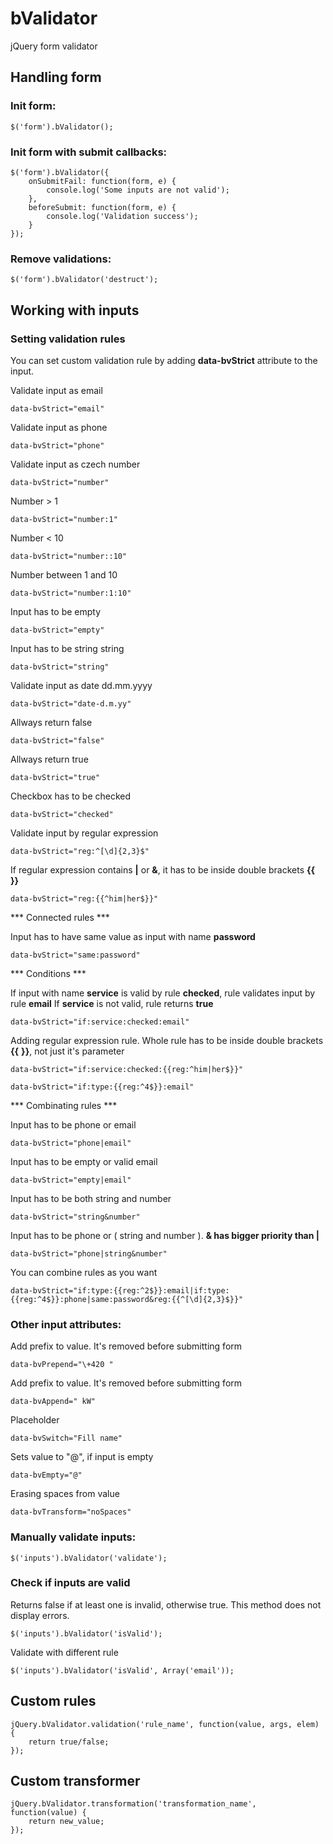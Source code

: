 bValidator
==========

jQuery form validator

## Handling form ##

### Init form: ###
	
	$('form').bValidator();


### Init form with submit callbacks: ###
	
	$('form').bValidator({
	    onSubmitFail: function(form, e) {
	        console.log('Some inputs are not valid');
	    },
	    beforeSubmit: function(form, e) {
	        console.log('Validation success');
	    }
	});

### Remove validations: ###

	$('form').bValidator('destruct');

## Working with inputs ##

### Setting validation rules ###

You can set custom validation rule by adding **data-bvStrict** attribute to the input.

Validate input as email

	data-bvStrict="email"

Validate input as phone

	data-bvStrict="phone"
	
Validate input as czech number

	data-bvStrict="number"
	
Number > 1

	data-bvStrict="number:1"
	
Number < 10

	data-bvStrict="number::10"
	
Number between 1 and 10

	data-bvStrict="number:1:10"
	
Input has to be empty

	data-bvStrict="empty"
	
Input has to be string string

	data-bvStrict="string"
	
Validate input as date dd.mm.yyyy

	data-bvStrict="date-d.m.yy"
	
Allways return false

	data-bvStrict="false"
	
Allways return true

	data-bvStrict="true"
	
Checkbox has to be checked

	data-bvStrict="checked"
	
Validate input by regular expression

	data-bvStrict="reg:^[\d]{2,3}$"
	
If regular expression contains **|** or **&**, it has to be inside double brackets **{{** **}}** 

	data-bvStrict="reg:{{^him|her$}}"

*** Connected rules ***

Input has to have same value as input with name **password**

	data-bvStrict="same:password"

*** Conditions ***

If input with name **service** is valid by rule **checked**, rule validates input by rule **email**
If **service** is not valid, rule returns **true**

	data-bvStrict="if:service:checked:email"

Adding regular expression rule. Whole rule has to be inside double brackets **{{** **}}**, not just it's parameter

	data-bvStrict="if:service:checked:{{reg:^him|her$}}"

	data-bvStrict="if:type:{{reg:^4$}}:email"

*** Combinating rules ***

Input has to be phone or email
	
	data-bvStrict="phone|email"

Input has to be empty or valid email
	
	data-bvStrict="empty|email"

Input has to be both string and number
	
	data-bvStrict="string&number"

Input has to be phone or ( string and number ). **& has bigger priority than |**
	
	data-bvStrict="phone|string&number"

You can combine rules as you want

	data-bvStrict="if:type:{{reg:^2$}}:email|if:type:{{reg:^4$}}:phone|same:password&reg:{{^[\d]{2,3}$}}"


### Other input attributes: ###

Add prefix to value. It's removed before submitting form
	
	data-bvPrepend="\+420 "

Add prefix to value. It's removed before submitting form

	data-bvAppend=" kW"

Placeholder

	data-bvSwitch="Fill name"

Sets value to "@", if input is empty

	data-bvEmpty="@"

Erasing spaces from value

	data-bvTransform="noSpaces"


### Manually validate inputs: ###

	$('inputs').bValidator('validate');


### Check if inputs are valid ###

Returns false if at least one is invalid, otherwise true. This method does not display errors.

	$('inputs').bValidator('isValid');

Validate with different rule

	$('inputs').bValidator('isValid', Array('email'));

## Custom rules ##

	jQuery.bValidator.validation('rule_name', function(value, args, elem) {
	    return true/false;
	});

## Custom transformer ##

	jQuery.bValidator.transformation('transformation_name', function(value) {
		return new_value;
	});


